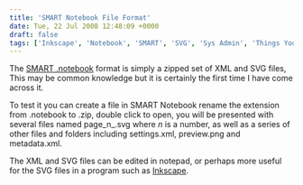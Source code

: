 ```yaml
---
title: 'SMART Notebook File Format'
date: Tue, 22 Jul 2008 12:48:09 +0000
draft: false
tags: ['Inkscape', 'Notebook', 'SMART', 'SVG', 'Sys Admin', 'Things You Find', 'XML']
---
```


The [SMART .notebook](http://www.smarttech.com/notebook) format is simply a zipped set of XML and SVG files, This may be common knowledge but it is certainly the first time I have come across it. 

To test it you can create a file in SMART Notebook rename the extension from .notebook to .zip, double click to open, you will be presented with several files named page_n_.svg where _n_ is a number, as well as a series of other files and folders including settings.xml, preview.png and metadata.xml.

The XML and SVG files can be edited in notepad, or perhaps more useful for the SVG files in a program such as [Inkscape](http://www.inkscape.org/).